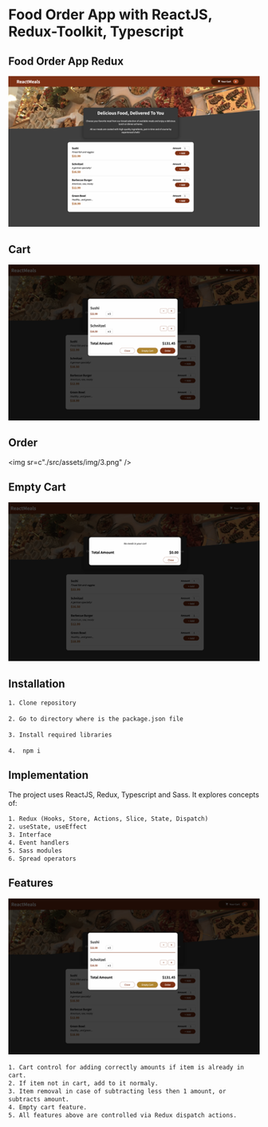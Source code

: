 # Food Order App with ReactJS, Redux-Toolkit, Typescript

## Food Order App Redux

<img src="./src/assets/img/1.png" />

## Cart
<img src="./src/assets/img/2.png" />

## Order
<img sr=c"./src/assets/img/3.png" />

## Empty Cart
<img src="./src/assets/img/4.png" />


 ## Installation

    1. Clone repository

    2. Go to directory where is the package.json file

    3. Install required libraries

    4.  npm i

 ## Implementation

 The project uses ReactJS, Redux, Typescript and Sass. It explores concepts of:

    1. Redux (Hooks, Store, Actions, Slice, State, Dispatch)
    2. useState, useEffect
    3. Interface
    4. Event handlers
    5. Sass modules
    6. Spread operators

## Features
<img src="./src/assets/img/2.png" />

    1. Cart control for adding correctly amounts if item is already in cart.
    2. If item not in cart, add to it normaly.
    3. Item removal in case of subtracting less then 1 amount, or subtracts amount.
    4. Empty cart feature.
    5. All features above are controlled via Redux dispatch actions.
